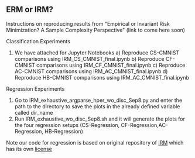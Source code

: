 ## ERM or IRM? 

Instructions on reproducing results from "Empirical or Invariant Risk Minimization? A Sample Complexity Perspective" (link to come here soon)

Classification Experiments

1. We have attached for Jupyter Notebooks 
	a) Reproduce CS-CMNIST comparisons using IRM_CS_CMNIST_final.ipynb
	b) Reproduce CF-CMNIST comparisons using IRM_CF_CMNIST_final.ipynb
	c) Reproduce AC-CMNIST comparisons using IRM_AC_CMNIST_final.ipynb
	d) Reproduce HB-CMNIST comparisons using IRM_AC_CMNIST_final.ipynb


Regression Experiments

1. Go to IRM_exhaustive_argparse_hper_wo_disc_Sep8.py and enter the path to the directory to save the plots in the already defined variable called dir_name 
2. Run IRM_exhaustive_wo_disc_Sep8.sh and it will generate the plots for the four regression setups (CS-Regression, CF-Regression,AC-Regression, HB-Regression)

Note our code for regression is based on original repository of [IRM](https://github.com/facebookresearch/InvariantRiskMinimization/tree/master/code/experiment_synthetic) which has its own [license](https://github.com/facebookresearch/InvariantRiskMinimization/blob/master/LICENSE)


